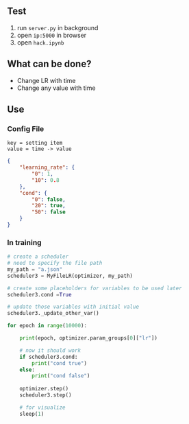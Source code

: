## Test

1. run `server.py` in background
2. open `ip:5000` in browser
3. open `hack.ipynb`

## What can be done?

- Change LR with time
- Change any value with time

## Use

### Config File
```
key = setting item
value = time -> value
```
```json
{
    "learning_rate": {
        "0": 1,
        "10": 0.8
    },
    "cond": {
        "0": false,
        "20": true,
        "50": false
    }
}
```

### In training

```python
# create a scheduler
# need to specify the file path
my_path = "a.json"
scheduler3 = MyFileLR(optimizer, my_path)

# create some placeholders for variables to be used later
scheduler3.cond =True

# update those variables with initial value
scheduler3._update_other_var()

for epoch in range(10000):

    print(epoch, optimizer.param_groups[0]["lr"])

    # now it should work
    if scheduler3.cond:
        print("cond true")
    else:
        print("cond false")
    
    optimizer.step()
    scheduler3.step()

    # for visualize
    sleep(1)
```